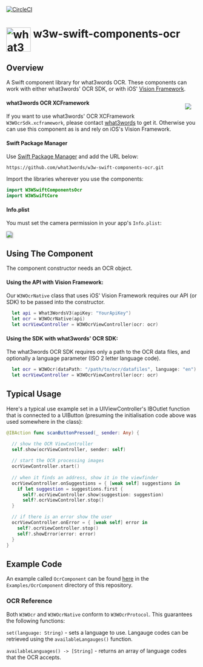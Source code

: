 [![CircleCI](https://dl.circleci.com/status-badge/img/gh/what3words/w3w-swift-components-ocr/tree/main.svg?style=svg)](https://dl.circleci.com/status-badge/redirect/gh/what3words/w3w-swift-components-ocr/tree/main)
# <img valign='top' src="https://what3words.com/assets/images/w3w_square_red.png" width="64" height="64" alt="what3words">&nbsp;w3w-swift-components-ocr

Overview
--------

A Swift component library for what3words OCR.  These components can work with either what3words' OCR SDK, or with iOS' [Vision Framework](https://developer.apple.com/documentation/vision).

<img src="Documentation/screenshot.jpeg" style="float: right; padding: 16px;">

#### what3words OCR XCFramework

If you want to use what3words' OCR XCFramework `W3WOcrSdk.xcframework`, please contact [what3words](https://what3words.com/contact-us/) to get it.  Otherwise you can use this component as is and rely on iOS's Vision Framework.

#### Swift Package Manager

Use [Swift Package Manager](https://developer.apple.com/documentation/xcode/adding_package_dependencies_to_your_app) and add the URL below:

```
https://github.com/what3words/w3w-swift-components-ocr.git
```

Import the libraries wherever you use the components:

```swift
import W3WSwiftComponentsOcr
import W3WSwiftCore
```

#### Info.plist

You must set the camera permission in your app's `Info.plist`:

<img src="Documentation/plist.png" style="filter: drop-shadow(1px 1px 2px gray)">

Using The Component
-------------------

The component constructor needs an OCR object.  

#### Using the API with Vision Framework:

Our `W3WOcrNative` class that uses iOS' Vision Framework requires our API (or SDK) to be passed into the constructor.

```Swift
  let api = What3WordsV3(apiKey: "YourApiKey")
  let ocr = W3WOcrNative(api)
  let ocrViewController = W3WOcrViewController(ocr: ocr)
```

#### Using the SDK with what3words' OCR SDK:

The what3words OCR SDK requires only a path to the OCR data files, and optionally a language parameter (ISO 2 letter language code).

```Swift
  let ocr = W3WOcr(dataPath: "/path/to/ocr/datafiles", language: "en")
  let ocrViewController = W3WOcrViewController(ocr: ocr)
```

Typical Usage
-------------

Here's a typical use example set in a UIViewController's IBOutlet function that is connected to a UIButton (presuming the initialisation code above was used somewhere in the class):

```Swift
@IBAction func scanButtonPressed(_ sender: Any) {

  // show the OCR ViewController
  self.show(ocrViewController, sender: self)
  
  // start the OCR processing images
  ocrViewController.start()
  
  // when it finds an address, show it in the viewfinder
  ocrViewController.onSuggestions = { [weak self] suggestions in
    if let suggestion = suggestions.first {
      self?.ocrViewController.show(suggestion: suggestion)
      self?.ocrViewController.stop()
  }

  // if there is an error show the user
  ocrViewController.onError = { [weak self] error in
    self?.ocrViewController.stop()
    self?.showError(error: error)
  }
}
```

Example Code
------------

An example called `OcrComponent` can be found [here](Examples/OcrComponent/OcrComponent.xcodeproj/) in the `Examples/OcrComponent` directory of this repository.


### OCR Reference

Both `W3WOcr` and `W3WOcrNative` conform to `W3WOcrProtocol`.  This guarantees the following functions:

`set(language: String)` - sets a language to use.  Langauge codes can be retrieved using the `availableLangauges()` function.

`availableLanguages() -> [String]` - returns an array of language codes that the OCR accepts.











